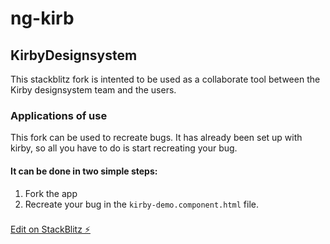# ng-kirb

## KirbyDesignsystem

This stackblitz fork is intented to be used as a collaborate tool between the Kirby designsystem team and the users.

### Applications of use

This fork can be used to recreate bugs. It has already been set up with kirby, so all you have to do is start recreating your bug.

#### It can be done in two simple steps:

1. Fork the app
2. Recreate your bug in the `kirby-demo.component.html` file.

###

[Edit on StackBlitz ⚡️](https://stackblitz.com/edit/angular-g4v9lr)
